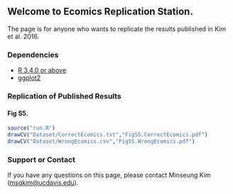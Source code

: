 ## Welcome to Ecomics Replication Station.

The page is for anyone who wants to replicate the results published in Kim et al. 2016. 

### Dependencies

- [R 3.4.0 or above](https://www.r-project.org/)
- [ggplot2](http://ggplot2.org/)

### Replication of Published Results

#### Fig S5.

```R
source("run.R")
drawCV("Dataset/CorrectEcomics.txt","FigS5.CorrectEcomics.pdf")
drawCV("Dataset/WrongEcomics.csv","FigS5.WrongEcomics.pdf")
```

### Support or Contact

If you have any questions on this page, please contact Minseung Kim (msgkim@ucdavis.edu).
